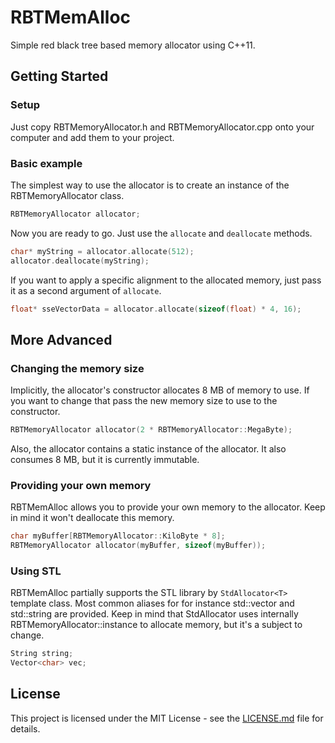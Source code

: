 # RBTMemAlloc
Simple red black tree based memory allocator using C++11.
## Getting Started
### Setup
Just copy RBTMemoryAllocator.h and RBTMemoryAllocator.cpp onto your computer and add them to your project.
### Basic example
The simplest way to use the allocator is to create an instance of the RBTMemoryAllocator class.
```cpp
RBTMemoryAllocator allocator;
```
Now you are ready to go. Just use the ```allocate``` and ```deallocate``` methods.
```cpp
char* myString = allocator.allocate(512);
allocator.deallocate(myString);
```
If you want to apply a specific alignment to the allocated memory, just pass it as a second argument of ```allocate```.
```cpp
float* sseVectorData = allocator.allocate(sizeof(float) * 4, 16);
```
## More Advanced
### Changing the memory size
Implicitly, the allocator's constructor allocates 8 MB of memory to use. If you want to change that pass the new memory size to use to the constructor.
```cpp
RBTMemoryAllocator allocator(2 * RBTMemoryAllocator::MegaByte);
```
Also, the allocator contains a static instance of the allocator. It also consumes 8 MB, but it is currently immutable.
### Providing your own memory
RBTMemAlloc allows you to provide your own memory to the allocator. Keep in mind it won't deallocate this memory.
```cpp
char myBuffer[RBTMemoryAllocator::KiloByte * 8];
RBTMemoryAllocator allocator(myBuffer, sizeof(myBuffer));
```
### Using STL
RBTMemAlloc partially supports the STL library by ```StdAllocator<T>``` template class. Most common aliases for for instance std::vector and std::string are provided. Keep in mind that StdAllocator uses internally RBTMemoryAllocator::instance to allocate memory, but it's a subject to change.
```cpp
String string;
Vector<char> vec;
```
## License
This project is licensed under the MIT License - see the [LICENSE.md](LICENSE.md) file for details.
